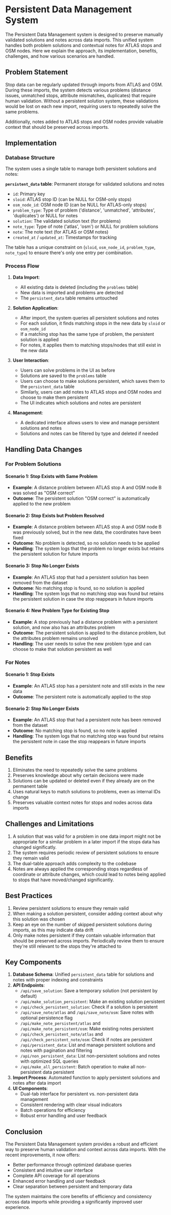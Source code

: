 # Persistent Data Management System

The Persistent Data Management system is designed to preserve manually validated solutions and notes across data imports. This unified system handles both problem solutions and contextual notes for ATLAS stops and OSM nodes. Here we explain the approach, its implementation, benefits, challenges, and how various scenarios are handled.

## Problem Statement

Stop data can be regularly updated through imports from ATLAS and OSM. During these imports, the system detects various problems (distance issues, unmatched stops, attribute mismatches, duplicates) that require human validation. Without a persistent solution system, these validations would be lost on each new import, requiring users to repeatedly solve the same problems.

Additionally, notes added to ATLAS stops and OSM nodes provide valuable context that should be preserved across imports.

## Implementation

### Database Structure

The system uses a single table to manage both persistent solutions and notes:

**`persistent_data` table**: Permanent storage for validated solutions and notes
- `id`: Primary key
- `sloid`: ATLAS stop ID (can be NULL for OSM-only stops)
- `osm_node_id`: OSM node ID (can be NULL for ATLAS-only stops)
- `problem_type`: Type of problem ('distance', 'unmatched', 'attributes', 'duplicates') or NULL for notes
- `solution`: The validated solution text (for problems)
- `note_type`: Type of note ('atlas', 'osm') or NULL for problem solutions
- `note`: The note text (for ATLAS or OSM notes)
- `created_at` / `updated_at`: Timestamps for tracking

The table has a unique constraint on (`sloid`, `osm_node_id`, `problem_type`, `note_type`) to ensure there's only one entry per combination.

### Process Flow

1. **Data Import**:
   - All existing data is deleted (including the `problems` table)
   - New data is imported and problems are detected
   - The `persistent_data` table remains untouched

2. **Solution Application**:
   - After import, the system queries all persistent solutions and notes
   - For each solution, it finds matching stops in the new data by `sloid` or `osm_node_id`
   - If a matching stop has the same type of problem, the persistent solution is applied
   - For notes, it applies them to matching stops/nodes that still exist in the new data

3. **User Interaction**:
   - Users can solve problems in the UI as before
   - Solutions are saved to the `problems` table
   - Users can choose to make solutions persistent, which saves them to the `persistent_data` table
   - Similarly, users can add notes to ATLAS stops and OSM nodes and choose to make them persistent
   - The UI indicates which solutions and notes are persistent

4. **Management**:
   - A dedicated interface allows users to view and manage persistent solutions and notes
   - Solutions and notes can be filtered by type and deleted if needed

## Handling Data Changes

### For Problem Solutions

#### Scenario 1: Stop Exists with Same Problem
- **Example**: A distance problem between ATLAS stop A and OSM node B was solved as "OSM correct"
- **Outcome**: The persistent solution "OSM correct" is automatically applied to the new problem

#### Scenario 2: Stop Exists but Problem Resolved
- **Example**: A distance problem between ATLAS stop A and OSM node B was previously solved, but in the new data, the coordinates have been fixed
- **Outcome**: No problem is detected, so no solution needs to be applied
- **Handling**: The system logs that the problem no longer exists but retains the persistent solution for future imports

#### Scenario 3: Stop No Longer Exists
- **Example**: An ATLAS stop that had a persistent solution has been removed from the dataset
- **Outcome**: No matching stop is found, so no solution is applied
- **Handling**: The system logs that no matching stop was found but retains the persistent solution in case the stop reappears in future imports

#### Scenario 4: New Problem Type for Existing Stop
- **Example**: A stop previously had a distance problem with a persistent solution, and now also has an attributes problem
- **Outcome**: The persistent solution is applied to the distance problem, but the attributes problem remains unsolved
- **Handling**: The user needs to solve the new problem type and can choose to make that solution persistent as well

### For Notes

#### Scenario 1: Stop Exists
- **Example**: An ATLAS stop has a persistent note and still exists in the new data
- **Outcome**: The persistent note is automatically applied to the stop

#### Scenario 2: Stop No Longer Exists
- **Example**: An ATLAS stop that had a persistent note has been removed from the dataset
- **Outcome**: No matching stop is found, so no note is applied
- **Handling**: The system logs that no matching stop was found but retains the persistent note in case the stop reappears in future imports

## Benefits

1. Eliminates the need to repeatedly solve the same problems
2. Preserves knowledge about why certain decisions were made
3. Solutions can be updated or deleted even if they already are on the permanent table
4. Uses natural keys to match solutions to problems, even as internal IDs change
5. Preserves valuable context notes for stops and nodes across data imports

## Challenges and Limitations

1. A solution that was valid for a problem in one data import might not be appropriate for a similar problem in a later import if the stops data has changed significatly.
2. The system requires periodic review of persistent solutions to ensure they remain valid
3. The dual-table approach adds complexity to the codebase
4. Notes are always applied the corresponding stops regardless of coordinate or attribute changes, which could lead to notes being applied to stops that have moved/changed significantly.

## Best Practices

1. Review persistent solutions to ensure they remain valid
2. When making a solution persistent, consider adding context about why this solution was chosen
3. Keep an eye on the number of skipped persistent solutions during imports, as this may indicate data drift
4. Only make notes persistent if they contain valuable information that should be preserved across imports. Periodically review them to ensure they're still relevant to the stops they're attached to

## Key Components

1. **Database Schema**: Unified `persistent_data` table for solutions and notes with proper indexing and constraints
2. **API Endpoints**:
   - `/api/save_solution`: Save a temporary solution (not persistent by default)
   - `/api/make_solution_persistent`: Make an existing solution persistent
   - `/api/check_persistent_solution`: Check if a solution is persistent
   - `/api/save_note/atlas` and `/api/save_note/osm`: Save notes with optional persistence flag
   - `/api/make_note_persistent/atlas` and `/api/make_note_persistent/osm`: Make existing notes persistent
   - `/api/check_persistent_note/atlas` and `/api/check_persistent_note/osm`: Check if notes are persistent
   - `/api/persistent_data`: List and manage persistent solutions and notes with pagination and filtering
   - `/api/non_persistent_data`: List non-persistent solutions and notes with optimized SQL queries
   - `/api/make_all_persistent`: Batch operation to make all non-persistent data persistent
3. **Import Process**: Automated function to apply persistent solutions and notes after data import
4. **UI Components**: 
   - Dual-tab interface for persistent vs. non-persistent data management
   - Consistent rendering with clear visual indicators
   - Batch operations for efficiency
   - Robust error handling and user feedback


## Conclusion

The Persistent Data Management system provides a robust and efficient way to preserve human validation and context across data imports. With the recent improvements, it now offers:
- Better performance through optimized database queries
- Consistent and intuitive user interface 
- Complete API coverage for all operations
- Enhanced error handling and user feedback
- Clear separation between persistent and temporary data

The system maintains the core benefits of efficiency and consistency across data imports while providing a significantly improved user experience.